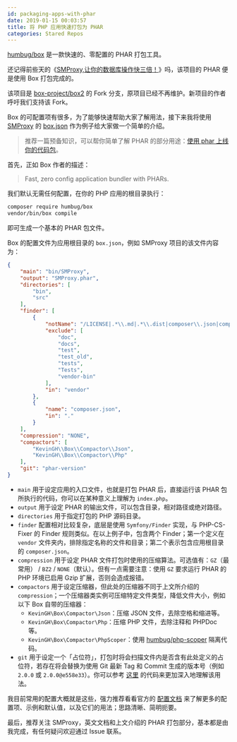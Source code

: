 ```yaml
---
id: packaging-apps-with-phar
date: 2019-01-15 00:03:57
title: 将 PHP 应用快速打包为 PHAR
categories: Stared Repos
---
```


[humbug/box](https://github.com/humbug/box) 是一款快速的、零配置的 PHAR 打包工具。

还记得前些天的《[SMProxy,让你的数据库操作快三倍！](https://laravel-china.org/articles/19742)》吗，该项目的 PHAR 便是使用 Box 打包完成的。

<!--more-->

该项目是 [box-project/box2](https://github.com/box-project/box2) 的 Fork 分支，原项目已经不再维护。新项目的作者呼吁我们支持该 Fork。

Box 的可配置项有很多，为了能够快速帮助大家了解用法，接下来我将使用 [SMProxy](https://github.com/louislivi/SMProxy) 的 [box.json](https://github.com/louislivi/SMProxy/blob/master/box.json) 作为例子给大家做一个简单的介绍。

> 推荐一篇预备知识，可以帮你简单了解 PHAR 的部分用途：[使用 phar 上线你的代码包](https://segmentfault.com/a/1190000002166235)。

首先，正如 Box 作者的描述：

> Fast, zero config application bundler with PHARs.

我们默认无需任何配置，在你的 PHP 应用的根目录执行：

```bash
composer require humbug/box
vendor/bin/box compile 
```

即可生成一个基本的 PHAR 包文件。

Box 的配置文件为应用根目录的 `box.json`，例如 SMProxy 项目的该文件内容为：

```json
{
    "main": "bin/SMProxy",
    "output": "SMProxy.phar",
    "directories": [
        "bin",
        "src"
    ],
    "finder": [
        {
            "notName": "/LICENSE|.*\\.md|.*\\.dist|composer\\.json|composer\\.lock/",
            "exclude": [
                "doc",
                "docs",
                "test",
                "test_old",
                "tests",
                "Tests",
                "vendor-bin"
            ],
            "in": "vendor"
        },
        {
            "name": "composer.json",
            "in": "."
        }
    ],
    "compression": "NONE",
    "compactors": [
        "KevinGH\\Box\\Compactor\\Json",
        "KevinGH\\Box\\Compactor\\Php"
    ],
    "git": "phar-version"
}
```

- `main` 用于设定应用的入口文件，也就是打包 PHAR 后，直接运行该 PHAR 包所执行的代码，你可以在某种意义上理解为 `index.php`。
- `output` 用于设定 PHAR 的输出文件，可以包含目录，相对路径或绝对路径。
- `directories` 用于指定打包的 PHP 源码目录。
- `finder` 配置相对比较复杂，底层是使用 `Symfony/Finder` 实现，与 PHP-CS-Fixer 的 Finder 规则类似。在以上例子中，包含两个 Finder；第一个定义在 `vendor` 文件夹内，排除指定名称的文件和目录；第二个表示包含应用根目录的 `composer.json`。
- `compression` 用于设定 PHAR 文件打包时使用的压缩算法。可选值有：`GZ`（最常用） / `BZ2` / `NONE`（默认）。但有一点需要注意：使用 `GZ` 要求运行 PHAR 的 PHP 环境已启用 Gzip 扩展，否则会造成报错。
- `compactors` 用于设定压缩器，但此处的压缩器不同于上文所介绍的 `compression`；一个压缩器类实例可压缩特定文件类型，降低文件大小，例如以下 Box 自带的压缩器：
  - `KevinGH\Box\Compactor\Json`：压缩 JSON 文件，去除空格和缩进等。
  - `KevinGH\Box\Compactor\Php`：压缩 PHP 文件，去除注释和 PHPDoc 等。
  - `KevinGH\Box\Compactor\PhpScoper`：使用 [humbug/php-scoper](https://github.com/humbug/php-scoper) 隔离代码。
- `git` 用于设定一个「占位符」，打包时将会扫描文件内是否含有此处定义的占位符，若存在将会替换为使用 Git 最新 Tag 和 Commit 生成的版本号（例如 `2.0.0` 或 `2.0.0@e558e33`）。你可以参考 [这里](https://github.com/louislivi/SMProxy/blob/246b8b04f0a32336a254442ce4a5b4cd8355d349/bin/bootstrap.php#L17) 的代码来更加深入地理解该用法。

我目前常用的配置大概就是这些，强力推荐看看官方的 [配置文档](https://github.com/humbug/box/blob/master/doc/configuration.md) 来了解更多的配置项、示例和默认值，以及它们的用法；思路清晰、简明扼要。

最后，推荐关注 SMProxy，英文文档和上文介绍的 PHAR 打包部分，基本都是由我完成，有任何疑问欢迎通过 Issue 联系。